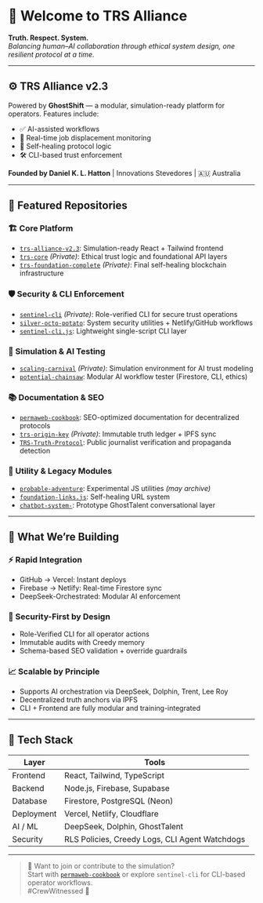 # 👋 Welcome to TRS Alliance  
**Truth. Respect. System.**  
*Balancing human–AI collaboration through ethical system design, one resilient protocol at a time.*

---

## ⚙️ TRS Alliance v2.3  
Powered by **GhostShift** — a modular, simulation-ready platform for operators. Features include:  
- ✅ AI-assisted workflows  
- 📡 Real-time job displacement monitoring  
- 🧠 Self-healing protocol logic  
- 🛠️ CLI-based trust enforcement  

**Founded by Daniel K. L. Hatton** | Innovations Stevedores | 🇦🇺 Australia  

---

## 🌟 Featured Repositories

### 🏗️ Core Platform  
- [`trs-alliance-v2.3`](https://github.com/TRSAlliance/trs-alliance-v2.3): Simulation-ready React + Tailwind frontend  
- [`trs-core`](https://github.com/TRSAlliance/trs-core) *(Private)*: Ethical trust logic and foundational API layers  
- [`trs-foundation-complete`](https://github.com/TRSAlliance/trs-foundation-complete) *(Private)*: Final self-healing blockchain infrastructure  

### 🛡️ Security & CLI Enforcement  
- [`sentinel-cli`](https://github.com/TRSAlliance/sentinel-cli) *(Private)*: Role-verified CLI for secure trust operations  
- [`silver-octo-potato`](https://github.com/TRSAlliance/silver-octo-potato): System security utilities + Netlify/GitHub workflows  
- [`sentinel-cli.js`](https://github.com/TRSAlliance/sentinel-cli.js): Lightweight single-script CLI layer  

### 🔬 Simulation & AI Testing  
- [`scaling-carnival`](https://github.com/TRSAlliance/scaling-carnival) *(Private)*: Simulation environment for AI trust modeling  
- [`potential-chainsaw`](https://github.com/TRSAlliance/potential-chainsaw): Modular AI workflow tester (Firestore, CLI, ethics)  

### 📚 Documentation & SEO  
- [`permaweb-cookbook`](https://github.com/TRSAlliance/permaweb-cookbook): SEO-optimized documentation for decentralized protocols  
- [`trs-origin-key`](https://github.com/TRSAlliance/trs-origin-key) *(Private)*: Immutable truth ledger + IPFS sync  
- [`TRS-Truth-Protocol`](https://github.com/TRSAlliance/TRS-Truth-Protocol): Public journalist verification and propaganda detection  

### 🧩 Utility & Legacy Modules  
- [`probable-adventure`](https://github.com/TRSAlliance/probable-adventure): Experimental JS utilities *(may archive)*  
- [`foundation-links.js`](https://github.com/TRSAlliance/foundation-links.js): Self-healing URL system  
- [`chatbot-system-`](https://github.com/TRSAlliance/chatbot-system-): Prototype GhostTalent conversational layer  

---

## 🧠 What We’re Building

### ⚡ Rapid Integration  
- GitHub → Vercel: Instant deploys  
- Firebase → Netlify: Real-time Firestore sync  
- DeepSeek-Orchestrated: Modular AI enforcement  

### 🔐 Security-First by Design  
- Role-Verified CLI for all operator actions  
- Immutable audits with Creedy memory  
- Schema-based SEO validation + override guardrails  

### 📈 Scalable by Principle  
- Supports AI orchestration via DeepSeek, Dolphin, Trent, Lee Roy  
- Decentralized truth anchors via IPFS  
- CLI + Frontend are fully modular and training-integrated  

---

## 🧱 Tech Stack

| Layer         | Tools |
|---------------|-----------------------------|
| Frontend      | React, Tailwind, TypeScript |
| Backend       | Node.js, Firebase, Supabase |
| Database      | Firestore, PostgreSQL (Neon) |
| Deployment    | Vercel, Netlify, Cloudflare |
| AI / ML       | DeepSeek, Dolphin, GhostTalent |
| Security      | RLS Policies, Creedy Logs, CLI Agent Watchdogs |

---

> 🧭 Want to join or contribute to the simulation?  
Start with [`permaweb-cookbook`](https://github.com/TRSAlliance/permaweb-cookbook) or explore `sentinel-cli` for CLI-based operator workflows.  
#CrewWitnessed 🧠

